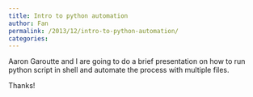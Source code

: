 ```yaml
---
title: Intro to python automation
author: Fan
permalink: /2013/12/intro-to-python-automation/
categories:
---
```

Aaron Garoutte and I are going to do a brief presentation on how to run python script in shell and automate the process with multiple files.

Thanks!
